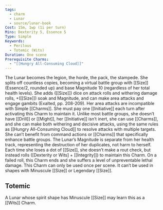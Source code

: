 ```yaml
---
tags:
  - charm
  - Lunar
  - source/lunar-book
Cost: 15m, 1wp (1i per turn)
Mins: Dexterity 5, Essence 5
Type: Simple
Keywords:
  - Perilous
  - Totemic (Wits)
Duration: One scene
Prerequisite Charms:
  - "[[Hungry All-Consuming Cloud]]"
---
```

The Lunar becomes the legion, the horde, the pack, the stampede. She splits off countless copies, becoming a virtual battle group with [[Size]] (Essence/2, rounded up) and base Magnitude 10 (regardless of her total health levels). She adds ([[Size]]) dice on attack rolls and withering damage rolls, +([[Size]]) soak and Magnitude, and can make area attacks and engage gambits (Exalted, pp. 208-209). Her area attacks are incompatible with Simple [[Charms]]. She must pay one [[Initiative]] each turn after activating this Charm to maintain it. Unlike most battle groups, she doesn’t have [[Drill]] or [[Might]], her [[Initiative]] isn’t inert, she can use [[Charms]], and she can make both withering and decisive attacks, using the same rules as [[Hungry All-Consuming Cloud]] to resolve attacks with multiple targets. She can’t benefit from command actions or [[Charms]] that specifically enhance battle groups. The Lunar’s Magnitude is separate from her health track, representing the destruction of her duplicates, not harm to herself. Each time she loses a dot of [[Size]], she doesn’t make a rout check, but instead rolls ([Dexterity or Wits] + [[Integrity]]) to maintain this Charm. On a failed roll, this Charm ends and she suffers a level of unpreventable lethal damage. This Charm can only be used once per scene. It can’t be used in shapes with Minuscule [[Size]] or Legendary [[Size]]. 
## Totemic 

A Lunar whose spirit shape has Minuscule [[Size]] may learn this as a [[Wits]] Charm. 